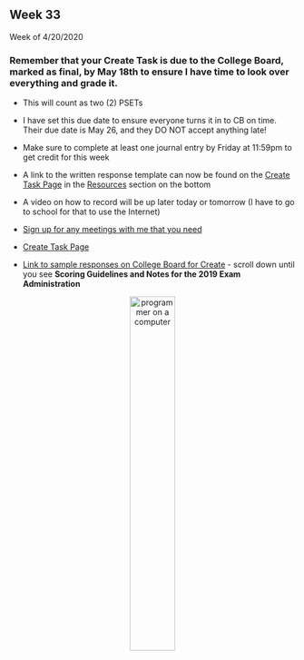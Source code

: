 <meta http-equiv="refresh" content="300"/>


## Week 33  
Week of 4/20/2020  

### Remember that your Create Task is due to the College Board, marked as final, by May 18th to ensure I have time to look over everything and grade it.  
* This will count as two (2) PSETs
* I have set this due date to ensure everyone turns it in to CB on time. Their due date is May 26, and they DO NOT accept anything late!

* Make sure to complete at least one journal entry by Friday at 11:59pm to get credit for this week
* A link to the written response template can now be found on the [Create Task Page](/ap/units/pt/create) in the [Resources](/ap/units/pt/create/#resources) section on the bottom
* A video on how to record will be up later today or tomorrow (I have to go to school for that to use the Internet)
* [Sign up for any meetings with me that you need](https://calendly.com/candib-apa/create-task)
* [Create Task Page](/ap/units/pt/create)
* [Link to sample responses on College Board for Create](https://apcentral.collegeboard.org/courses/ap-computer-science-principles/exam?course=ap-computer-science-principles) - scroll down until you see **Scoring Guidelines and Notes for the 2019 Exam Administration**

<div style="text-align:center">
<img src="https://insights.dice.com/wp-content/uploads/2018/08/shutterstock_1060094186.jpg" alt="programmer on a computer" width="40%">
</div>